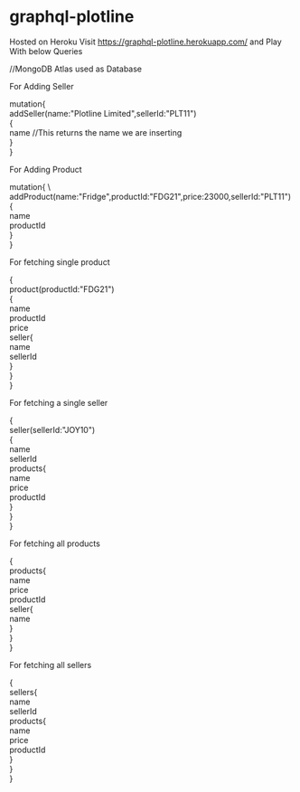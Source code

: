 # graphql-plotline

Hosted on Heroku Visit https://graphql-plotline.herokuapp.com/ and Play With below Queries

//MongoDB Atlas used as Database

For Adding Seller 

mutation{ \
addSeller(name:"Plotline Limited",sellerId:"PLT11") \
  { \
    name //This returns the name we are inserting \
  } \
} 

For Adding Product 

mutation{ \ 
addProduct(name:"Fridge",productId:"FDG21",price:23000,sellerId:"PLT11"){ \
  name \
  productId \
  } \
} 

For fetching single product

{ \
  product(productId:"FDG21") \
  { \
    name \
    productId \
    price \
    seller{ \
      name \
      sellerId \
    } \
  } \
}

For fetching a single seller

{ \
	seller(sellerId:"JOY10") \
  { \
    name \
    sellerId \
    products{ \
      name \
      price \
      productId \
    } \
  } \
} 

For fetching all products

{ \
	products{ \
    name \
    price \
    productId \
    seller{ \
      name \
    } \
  } \
}

For fetching all sellers

{ \
	sellers{ \
    name \
    sellerId \
    products{ \
      name \
      price \
      productId \
    } \
  } \
}


